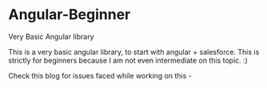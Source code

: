 # Angular-Beginner
Very Basic Angular library

This is a very basic angular library, to start with angular + salesforce. This is strictly for beginners because I am not even intermediate on this topic. :)

Check this blog for issues faced while working on this - 